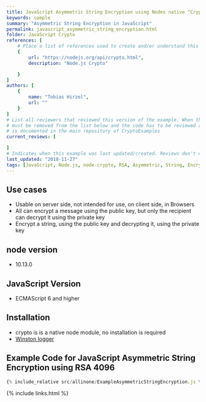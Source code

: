 ```yaml
---
title: JavaScript Asymmetric String Encryption using Nodes native "Crypto" Library
keywords: sample
summary: "Asymmetric String Encryption in JavaScript"
permalink: javascript_asymmetric_string_encryption.html
folder: JavaScript Crypto
references: [
    # Place a list of references used to create and/or understand this example.
    {
        url: "https://nodejs.org/api/crypto.html",
        description: "Node.js Crypto"

    }
]
authors: [
    {
        name: "Tobias Hirzel",
        url: ""
    }
]
# List all reviewers that reviewed this version of the example. When the example is updated all old reviews
# must be removed from the list below and the code has to be reviewed again. The complete review process
# is documented in the main repository of CryptoExamples
current_reviews: [

]
# Indicates when this example was last updated/created. Reviews don't change this.
last_updated: "2018-11-27"
tags: [JavaScript, Node.js, node-crypto, RSA, Asymmetric, String, Encryption]
---
```


## Use cases

- Usable on server side, not intended for use, on client side, in Browsers
- All can encrypt a message using the public key, but only the recipient can decrypt it using the private key
- Encrypt a string, using the public key and decrypting it, using the private key

## node version

- 10.13.0

## JavaScript Version

- ECMAScript 6 and higher

## Installation

- crypto is is a native node module, no installation is required
- [Winston logger](https://github.com/winstonjs/winston)

## Example Code for JavaScript Asymmetric String Encryption using RSA 4096

```js
{% include_relative src/allinone/ExampleAsymmetricStringEncryption.js %}
```

{% include links.html %}
